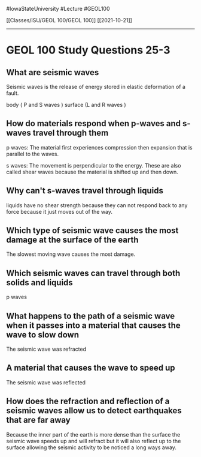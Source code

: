 
#IowaStateUniversity  #Lecture  #GEOL100

[[Classes/ISU/GEOL 100/GEOL 100]] [[2021-10-21]]

---

# GEOL 100 Study Questions 25-3

## What are seismic waves 

Seismic waves is the release of energy stored in elastic deformation of a fault. 

body ( P and S waves )
surface (L and R waves )

## How do materials respond when p-waves and s-waves travel through them

p waves: The material first experiences compression then expansion that is parallel to the waves. 

s waves: The movement is perpendicular to the energy. These are also called shear waves because the material is shifted up and then down. 


## Why can't s-waves travel through liquids 

liquids have no shear strength because they can not respond back to any force because it just moves out of the way. 

## Which type of seismic wave causes the most damage at the surface of the earth

The slowest moving wave causes the most damage. 

## Which seismic waves can travel through both solids and liquids 

p waves 

## What happens to the path of a seismic wave when it passes into a material that causes the wave to slow down 

The seismic wave was refracted 


## A material that causes the wave to speed up

The seismic wave was reflected 

## How does the refraction and reflection of a seismic waves allow us to detect earthquakes that are far away

Because the inner part of the earth is more dense than the surface the seismic wave speeds up and will refract but it will also reflect up to the surface allowing the seismic activity to be noticed a long ways away. 